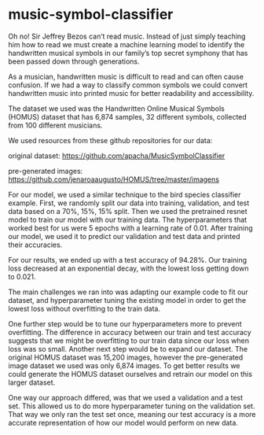 # music-symbol-classifier


Oh no! Sir Jeffrey Bezos can’t read music. Instead of just simply teaching him how to read we must create a machine learning model to identify the handwritten musical symbols in our family’s top secret symphony that has been passed down through generations. 

As a musician, handwritten music is difficult to read and can often cause confusion. If we had a way to classify common symbols we could convert handwritten music into printed music for better readability and accessibility. 

The dataset we used was the Handwritten Online Musical Symbols (HOMUS) dataset that has 6,874 samples, 32 different symbols, collected from 100 different musicians. 

We used resources from these github repositories for our data:

original dataset: https://github.com/apacha/MusicSymbolClassifier

pre-generated images: https://github.com/jenaroaaugusto/HOMUS/tree/master/imagens

For our model, we used a similar technique to the bird species classifier example. First, we randomly split our data into training, validation, and test data based on a 70%, 15%, 15% split. Then we used the pretrained resnet model to train our model with our training data. The hyperparameters that worked best for us were 5 epochs with a learning rate of 0.01. After training our model, we used it to predict our validation and test data and printed their accuracies.

For our results, we ended up with a test accuracy of 94.28%. Our training loss decreased at an exponential decay, with the lowest loss getting down to 0.021.

The main challenges we ran into was adapting our example code to fit our dataset, and hyperparameter tuning the existing model in order to get the lowest loss without overfitting to the train data. 

One further step would be to tune our hyperparameters more to prevent overfitting. The difference in accuracy between our train and test accuracy suggests that we might be overfitting to our train data since our loss when loss was so small. Another next step would be to expand our dataset. The original HOMUS dataset was 15,200 images,  however the pre-generated image dataset we used was only 6,874 images. To get better results we could generate the HOMUS dataset ourselves and retrain our model on this larger dataset. 

One way our approach differed, was that we used a validation and a test set. This allowed us to do more hyperparameter tuning on the validation set. That way we only ran the test set once, meaning our test accuracy is a more accurate representation of how our model would perform on new data. 
